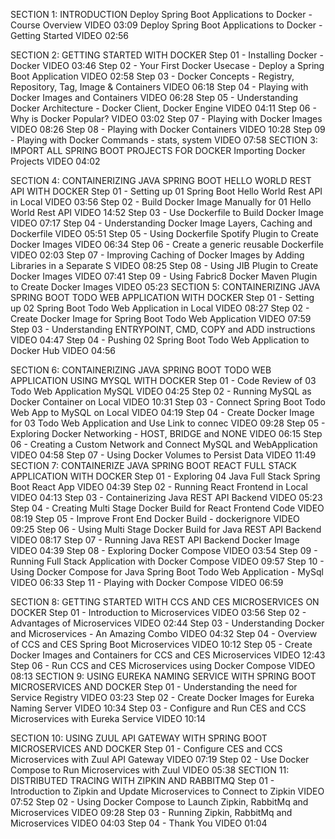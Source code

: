 SECTION 1: INTRODUCTION
Deploy Spring Boot Applications to Docker - Course Overview
VIDEO
03:09
Deploy Spring Boot Applications to Docker - Getting Started
VIDEO
02:56

 
SECTION 2: GETTING STARTED WITH DOCKER
Step 01 - Installing Docker - Docker
VIDEO
03:46
Step 02 - Your First Docker Usecase - Deploy a Spring Boot Application
VIDEO
02:58
Step 03 - Docker Concepts - Registry, Repository, Tag, Image & Containers
VIDEO
06:18
Step 04 - Playing with Docker Images and Containers
VIDEO
06:28
Step 05 - Understanding Docker Architecture - Docker Client, Docker Engine
VIDEO
04:11
Step 06 - Why is Docker Popular?
VIDEO
03:02
Step 07 - Playing with Docker Images
VIDEO
08:26
Step 08 - Playing with Docker Containers
VIDEO
10:28
Step 09 - Playing with Docker Commands - stats, system
VIDEO
07:58
SECTION 3: IMPORT ALL SPRING BOOT PROJECTS FOR DOCKER
Importing Docker Projects
VIDEO
04:02

 
SECTION 4: CONTAINERIZING JAVA SPRING BOOT HELLO WORLD REST API WITH DOCKER
Step 01 - Setting up 01 Spring Boot Hello World Rest API in Local
VIDEO
03:56
Step 02 - Build Docker Image Manually for 01 Hello World Rest API
VIDEO
14:52
Step 03 - Use Dockerfile to Build Docker Image
VIDEO
07:17
Step 04 - Understanding Docker Image Layers, Caching and Dockerfile
VIDEO
05:51
Step 05 - Using Dockerfile Spotify Plugin to Create Docker Images
VIDEO
06:34
Step 06 - Create a generic reusable Dockerfile
VIDEO
02:03
Step 07 - Improving Caching of Docker Images by Adding Libraries in a Separate S
VIDEO
08:25
Step 08 - Using JIB Plugin to Create Docker Images
VIDEO
07:41
Step 09 - Using Fabric8 Docker Maven Plugin to Create Docker Images
VIDEO
05:23
SECTION 5: CONTAINERIZING JAVA SPRING BOOT TODO WEB APPLICATION WITH DOCKER
Step 01 - Setting up 02 Spring Boot Todo Web Application in Local
VIDEO
08:27
Step 02 - Create Docker Image for Spring Boot Todo Web Application
VIDEO
07:59
Step 03 - Understanding ENTRYPOINT, CMD, COPY and ADD instructions
VIDEO
04:47
Step 04 - Pushing 02 Spring Boot Todo Web Application to Docker Hub
VIDEO
04:56

 
SECTION 6: CONTAINERIZING JAVA SPRING BOOT TODO WEB APPLICATION USING MYSQL WITH DOCKER
Step 01 - Code Review of 03 Todo Web Application MySQL
VIDEO
04:25
Step 02 - Running MySQL as Docker Container on Local
VIDEO
10:31
Step 03 - Connect Spring Boot Todo Web App to MySQL on Local
VIDEO
04:19
Step 04 - Create Docker Image for 03 Todo Web Application and Use Link to connec
VIDEO
09:28
Step 05 - Exploring Docker Networking - HOST, BRIDGE and NONE
VIDEO
06:15
Step 06 - Creating a Custom Network and Connect MySQL and WebApplication
VIDEO
04:58
Step 07 - Using Docker Volumes to Persist Data
VIDEO
11:49
SECTION 7: CONTAINERIZE JAVA SPRING BOOT REACT FULL STACK APPLICATION WITH DOCKER
Step 01 - Exploring 04 Java Full Stack Spring Boot React App
VIDEO
04:39
Step 02 - Running React Frontend in Local
VIDEO
04:13
Step 03 - Containerizing Java REST API Backend
VIDEO
05:23
Step 04 - Creating Multi Stage Docker Build for React Frontend Code
VIDEO
08:19
Step 05 - Improve Front End Docker Build - dockerignore
VIDEO
09:25
Step 06 - Using Multi Stage Docker Build for Java REST API Backend
VIDEO
08:17
Step 07 - Running Java REST API Backend Docker Image
VIDEO
04:39
Step 08 - Exploring Docker Compose
VIDEO
03:54
Step 09 - Running Full Stack Application with Docker Compose
VIDEO
09:57
Step 10 - Using Docker Compose for Java Spring Boot Todo Web Application - MySql
VIDEO
06:33
Step 11 - Playing with Docker Compose
VIDEO
06:59

 
SECTION 8: GETTING STARTED WITH CCS AND CES MICROSERVICES ON DOCKER
Step 01 - Introduction to Microservices
VIDEO
03:56
Step 02 - Advantages of Microservices
VIDEO
02:44
Step 03 - Understanding Docker and Microservices - An Amazing Combo
VIDEO
04:32
Step 04 - Overview of CCS and CES Spring Boot Microservices
VIDEO
10:12
Step 05 - Create Docker Images and Containers for CCS and CES Microservices
VIDEO
12:43
Step 06 - Run CCS and CES Microservices using Docker Compose
VIDEO
08:13
SECTION 9: USING EUREKA NAMING SERVICE WITH SPRING BOOT MICROSERVICES AND DOCKER
Step 01 - Understanding the need for Service Registry
VIDEO
03:23
Step 02 - Create Docker Images for Eureka Naming Server
VIDEO
10:34
Step 03 - Configure and Run CES and CCS Microservices with Eureka Service
VIDEO
10:14

 
SECTION 10: USING ZUUL API GATEWAY WITH SPRING BOOT MICROSERVICES AND DOCKER
Step 01 - Configure CES and CCS Microservices with Zuul API Gateway
VIDEO
07:19
Step 02 - Use Docker Compose to Run Microservices with Zuul
VIDEO
05:38
SECTION 11: DISTRIBUTED TRACING WITH ZIPKIN AND RABBITMQ
Step 01 - Introduction to Zipkin and Update Microservices to Connect to Zipkin
VIDEO
07:52
Step 02 - Using Docker Compose to Launch Zipkin, RabbitMq and Microservices
VIDEO
09:28
Step 03 - Running Zipkin, RabbitMq and Microservices
VIDEO
04:03
Step 04 - Thank You
VIDEO
01:04
